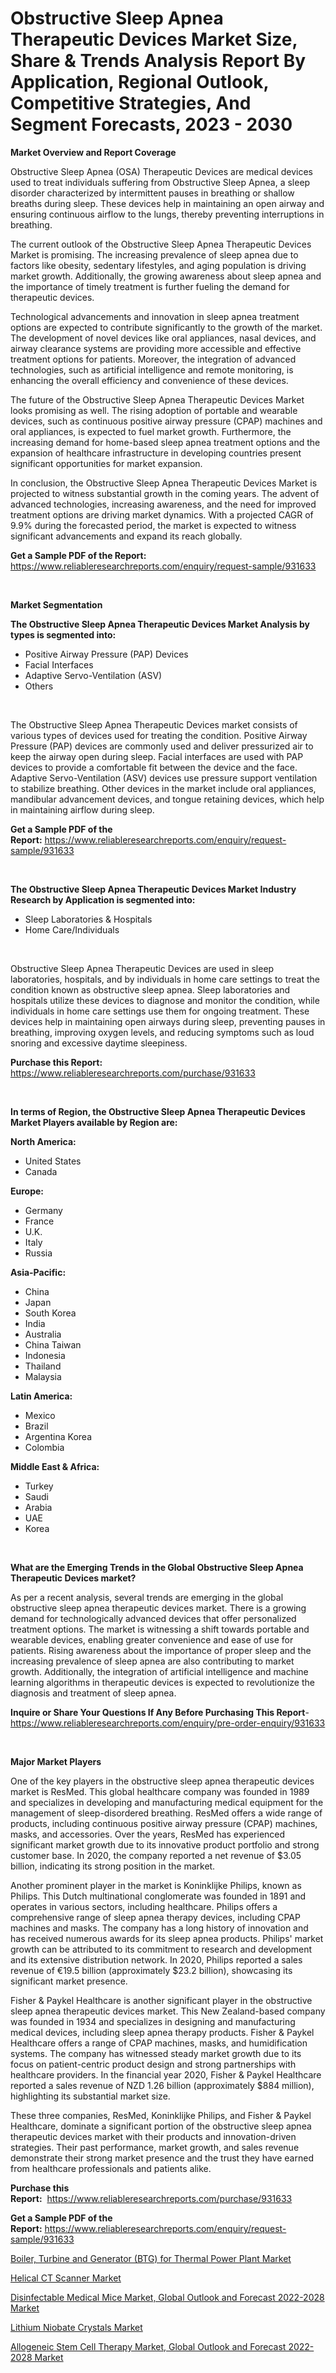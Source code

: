 <p><h1>Obstructive Sleep Apnea Therapeutic Devices Market Size, Share & Trends Analysis Report By Application, Regional Outlook, Competitive Strategies, And Segment Forecasts, 2023 - 2030</h1></p><p><strong>Market Overview and Report Coverage</strong></p>
<p><p>Obstructive Sleep Apnea (OSA) Therapeutic Devices are medical devices used to treat individuals suffering from Obstructive Sleep Apnea, a sleep disorder characterized by intermittent pauses in breathing or shallow breaths during sleep. These devices help in maintaining an open airway and ensuring continuous airflow to the lungs, thereby preventing interruptions in breathing.</p><p>The current outlook of the Obstructive Sleep Apnea Therapeutic Devices Market is promising. The increasing prevalence of sleep apnea due to factors like obesity, sedentary lifestyles, and aging population is driving market growth. Additionally, the growing awareness about sleep apnea and the importance of timely treatment is further fueling the demand for therapeutic devices.</p><p>Technological advancements and innovation in sleep apnea treatment options are expected to contribute significantly to the growth of the market. The development of novel devices like oral appliances, nasal devices, and airway clearance systems are providing more accessible and effective treatment options for patients. Moreover, the integration of advanced technologies, such as artificial intelligence and remote monitoring, is enhancing the overall efficiency and convenience of these devices.</p><p>The future of the Obstructive Sleep Apnea Therapeutic Devices Market looks promising as well. The rising adoption of portable and wearable devices, such as continuous positive airway pressure (CPAP) machines and oral appliances, is expected to fuel market growth. Furthermore, the increasing demand for home-based sleep apnea treatment options and the expansion of healthcare infrastructure in developing countries present significant opportunities for market expansion.</p><p>In conclusion, the Obstructive Sleep Apnea Therapeutic Devices Market is projected to witness substantial growth in the coming years. The advent of advanced technologies, increasing awareness, and the need for improved treatment options are driving market dynamics. With a projected CAGR of 9.9% during the forecasted period, the market is expected to witness significant advancements and expand its reach globally.</p></p>
<p><strong>Get a Sample PDF of the Report:</strong> <a href="https://www.reliableresearchreports.com/enquiry/request-sample/931633">https://www.reliableresearchreports.com/enquiry/request-sample/931633</a></p>
<p>&nbsp;</p>
<p><strong>Market Segmentation</strong></p>
<p><strong>The Obstructive Sleep Apnea Therapeutic Devices Market Analysis by types is segmented into:</strong></p>
<p><ul><li>Positive Airway Pressure (PAP) Devices</li><li>Facial Interfaces</li><li>Adaptive Servo-Ventilation (ASV)</li><li>Others</li></ul></p>
<p>&nbsp;</p>
<p><p>The Obstructive Sleep Apnea Therapeutic Devices market consists of various types of devices used for treating the condition. Positive Airway Pressure (PAP) devices are commonly used and deliver pressurized air to keep the airway open during sleep. Facial interfaces are used with PAP devices to provide a comfortable fit between the device and the face. Adaptive Servo-Ventilation (ASV) devices use pressure support ventilation to stabilize breathing. Other devices in the market include oral appliances, mandibular advancement devices, and tongue retaining devices, which help in maintaining airflow during sleep.</p></p>
<p><strong>Get a Sample PDF of the Report:</strong>&nbsp;<a href="https://www.reliableresearchreports.com/enquiry/request-sample/931633">https://www.reliableresearchreports.com/enquiry/request-sample/931633</a></p>
<p>&nbsp;</p>
<p><strong>The Obstructive Sleep Apnea Therapeutic Devices Market Industry Research by Application is segmented into:</strong></p>
<p><ul><li>Sleep Laboratories & Hospitals</li><li>Home Care/Individuals</li></ul></p>
<p>&nbsp;</p>
<p><p>Obstructive Sleep Apnea Therapeutic Devices are used in sleep laboratories, hospitals, and by individuals in home care settings to treat the condition known as obstructive sleep apnea. Sleep laboratories and hospitals utilize these devices to diagnose and monitor the condition, while individuals in home care settings use them for ongoing treatment. These devices help in maintaining open airways during sleep, preventing pauses in breathing, improving oxygen levels, and reducing symptoms such as loud snoring and excessive daytime sleepiness.</p></p>
<p><strong>Purchase this Report:</strong>&nbsp; <a href="https://www.reliableresearchreports.com/purchase/931633">https://www.reliableresearchreports.com/purchase/931633</a></p>
<p>&nbsp;</p>
<p><strong>In terms of Region, the Obstructive Sleep Apnea Therapeutic Devices Market Players available by Region are:</strong></p>
<p>
    <p> <strong> North America: </strong>
        <ul>
            <li>United States</li>
            <li>Canada</li>
        </ul>
        </p> 
    <p> <strong> Europe: </strong>
        <ul>
            <li>Germany</li>
            <li>France</li>
            <li>U.K.</li>
            <li>Italy</li>
            <li>Russia</li>
        </ul>
        </p> 
    <p> <strong> Asia-Pacific: </strong>
        <ul>
            <li>China</li>
            <li>Japan</li>
            <li>South Korea</li>
            <li>India</li>
            <li>Australia</li>
            <li>China Taiwan</li>
            <li>Indonesia</li>
            <li>Thailand</li>
            <li>Malaysia</li>
        </ul>
        </p> 
    <p> <strong> Latin America: </strong>
        <ul>
            <li>Mexico</li>
            <li>Brazil</li>
            <li>Argentina Korea</li>
            <li>Colombia</li>
        </ul>
        </p> 
    <p> <strong> Middle East & Africa: </strong>
        <ul>
            <li>Turkey</li>
            <li>Saudi</li>
            <li>Arabia</li>
            <li>UAE</li>
            <li>Korea</li>
        </ul>
    </p>
    </p>
<p>&nbsp;</p>
<p><strong>What are the Emerging Trends in the Global Obstructive Sleep Apnea Therapeutic Devices market?</strong></p>
<p><p>As per a recent analysis, several trends are emerging in the global obstructive sleep apnea therapeutic devices market. There is a growing demand for technologically advanced devices that offer personalized treatment options. The market is witnessing a shift towards portable and wearable devices, enabling greater convenience and ease of use for patients. Rising awareness about the importance of proper sleep and the increasing prevalence of sleep apnea are also contributing to market growth. Additionally, the integration of artificial intelligence and machine learning algorithms in therapeutic devices is expected to revolutionize the diagnosis and treatment of sleep apnea.</p></p>
<p><strong>Inquire or Share Your Questions If Any Before Purchasing This Report</strong>- <a href="https://www.reliableresearchreports.com/enquiry/pre-order-enquiry/931633">https://www.reliableresearchreports.com/enquiry/pre-order-enquiry/931633</a></p>
<p>&nbsp;</p>
<p><strong>Major Market Players</strong></p>
<p><p>One of the key players in the obstructive sleep apnea therapeutic devices market is ResMed. This global healthcare company was founded in 1989 and specializes in developing and manufacturing medical equipment for the management of sleep-disordered breathing. ResMed offers a wide range of products, including continuous positive airway pressure (CPAP) machines, masks, and accessories. Over the years, ResMed has experienced significant market growth due to its innovative product portfolio and strong customer base. In 2020, the company reported a net revenue of $3.05 billion, indicating its strong position in the market.</p><p>Another prominent player in the market is Koninklijke Philips, known as Philips. This Dutch multinational conglomerate was founded in 1891 and operates in various sectors, including healthcare. Philips offers a comprehensive range of sleep apnea therapy devices, including CPAP machines and masks. The company has a long history of innovation and has received numerous awards for its sleep apnea products. Philips' market growth can be attributed to its commitment to research and development and its extensive distribution network. In 2020, Philips reported a sales revenue of €19.5 billion (approximately $23.2 billion), showcasing its significant market presence.</p><p>Fisher & Paykel Healthcare is another significant player in the obstructive sleep apnea therapeutic devices market. This New Zealand-based company was founded in 1934 and specializes in designing and manufacturing medical devices, including sleep apnea therapy products. Fisher & Paykel Healthcare offers a range of CPAP machines, masks, and humidification systems. The company has witnessed steady market growth due to its focus on patient-centric product design and strong partnerships with healthcare providers. In the financial year 2020, Fisher & Paykel Healthcare reported a sales revenue of NZD 1.26 billion (approximately $884 million), highlighting its substantial market size.</p><p>These three companies, ResMed, Koninklijke Philips, and Fisher & Paykel Healthcare, dominate a significant portion of the obstructive sleep apnea therapeutic devices market with their products and innovation-driven strategies. Their past performance, market growth, and sales revenue demonstrate their strong market presence and the trust they have earned from healthcare professionals and patients alike.</p></p>
<p><strong>Purchase this Report:</strong>&nbsp;&nbsp;<a href="https://www.reliableresearchreports.com/purchase/931633">https://www.reliableresearchreports.com/purchase/931633</a></p>
<p></p>
<p><strong>Get a Sample PDF of the Report:</strong>&nbsp;<a href="https://www.reliableresearchreports.com/enquiry/request-sample/931633">https://www.reliableresearchreports.com/enquiry/request-sample/931633</a></p>
<p><p><a href="https://medium.com/@chiragreportprime3/boiler-turbine-and-generator-btg-for-thermal-power-plant-market-size-growth-forecast-2023-2030-d9a926acb2a7">Boiler, Turbine and Generator (BTG) for Thermal Power Plant Market</a></p><p><a href="https://www.reportprime.com/helical-ct-scanner-r8184">Helical CT Scanner Market</a></p><p><a href="https://issuu.com/reportprime-2/docs/disinfectable-medical-mice-market-global-outlook-a?fr=xKAE9_zU1NQ">Disinfectable Medical Mice Market, Global Outlook and Forecast 2022-2028 Market</a></p><p><a href="https://www.linkedin.com/pulse/lithium-niobate-crystals-market-size-share-amp-trends-analysis-hgcee/">Lithium Niobate Crystals Market</a></p><p><a href="https://issuu.com/reportprime-2/docs/allogeneic-stem-cell-therapy-market-global-outlook?fr=xKAE9_zU1NQ">Allogeneic Stem Cell Therapy Market, Global Outlook and Forecast 2022-2028 Market</a></p></p>